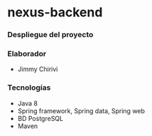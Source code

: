 # nexus-backend


### Despliegue del proyecto

### Elaborador
- Jimmy Chirivi

### Tecnologías

- Java 8 
- Spring framework, Spring data, Spring web
- BD PostgreSQL
- Maven
